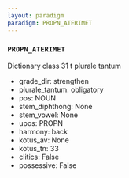 ```yaml
---
layout: paradigm
paradigm: PROPN_ATERIMET
---
```

### ` PROPN_ATERIMET `

Dictionary class 31 t plurale tantum
* grade_dir: strengthen
* plurale_tantum: obligatory
* pos: NOUN
* stem_diphthong: None
* stem_vowel: None
* upos: PROPN
* harmony: back
* kotus_av: None
* kotus_tn: 33
* clitics: False
* possessive: False
